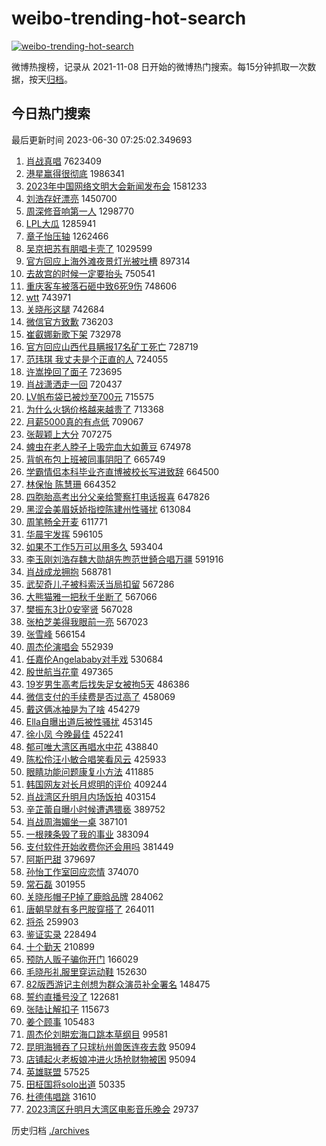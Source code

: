 # weibo-trending-hot-search

[![weibo-trending-hot-search](https://github.com/ameizi/weibo-trending-hot-search/actions/workflows/ci.yml/badge.svg)](https://github.com/ameizi/weibo-trending-hot-search/actions/workflows/ci.yml)

微博热搜榜，记录从 2021-11-08 日开始的微博热门搜索。每15分钟抓取一次数据，按天[归档](./archives)。

## 今日热门搜索

<!-- BEGIN --> 
最后更新时间 2023-06-30 07:25:02.349693 
1. [肖战真唱](https://s.weibo.com/weibo?q=%E8%82%96%E6%88%98%E7%9C%9F%E5%94%B1&t=31&band_rank=1&Refer=top) 7623409
1. [港星赢得很彻底](https://s.weibo.com/weibo?q=%23%E6%B8%AF%E6%98%9F%E8%B5%A2%E5%BE%97%E5%BE%88%E5%BD%BB%E5%BA%95%23&t=31&band_rank=2&Refer=top) 1986341
1. [2023年中国网络文明大会新闻发布会](https://s.weibo.com/weibo?q=%232023%E5%B9%B4%E4%B8%AD%E5%9B%BD%E7%BD%91%E7%BB%9C%E6%96%87%E6%98%8E%E5%A4%A7%E4%BC%9A%E6%96%B0%E9%97%BB%E5%8F%91%E5%B8%83%E4%BC%9A%23&t=31&band_rank=3&Refer=top) 1581233
1. [刘浩存好漂亮](https://s.weibo.com/weibo?q=%E5%88%98%E6%B5%A9%E5%AD%98%E5%A5%BD%E6%BC%82%E4%BA%AE&t=31&band_rank=4&Refer=top) 1450700
1. [周深修音响第一人](https://s.weibo.com/weibo?q=%E5%91%A8%E6%B7%B1%E4%BF%AE%E9%9F%B3%E5%93%8D%E7%AC%AC%E4%B8%80%E4%BA%BA&t=31&band_rank=5&Refer=top) 1298770
1. [LPL大瓜](https://s.weibo.com/weibo?q=LPL%E5%A4%A7%E7%93%9C&t=31&band_rank=6&Refer=top) 1285941
1. [章子怡压轴](https://s.weibo.com/weibo?q=%E7%AB%A0%E5%AD%90%E6%80%A1%E5%8E%8B%E8%BD%B4&t=31&band_rank=7&Refer=top) 1262466
1. [吴京把苏有朋唱卡壳了](https://s.weibo.com/weibo?q=%23%E5%90%B4%E4%BA%AC%E6%8A%8A%E8%8B%8F%E6%9C%89%E6%9C%8B%E5%94%B1%E5%8D%A1%E5%A3%B3%E4%BA%86%23&t=31&band_rank=12&Refer=top) 1029599
1. [官方回应上海外滩夜景灯光被吐槽](https://s.weibo.com/weibo?q=%23%E5%AE%98%E6%96%B9%E5%9B%9E%E5%BA%94%E4%B8%8A%E6%B5%B7%E5%A4%96%E6%BB%A9%E5%A4%9C%E6%99%AF%E7%81%AF%E5%85%89%E8%A2%AB%E5%90%90%E6%A7%BD%23&t=31&band_rank=50&Refer=top) 897314
1. [去故宫的时候一定要抬头](https://s.weibo.com/weibo?q=%E5%8E%BB%E6%95%85%E5%AE%AB%E7%9A%84%E6%97%B6%E5%80%99%E4%B8%80%E5%AE%9A%E8%A6%81%E6%8A%AC%E5%A4%B4&t=31&band_rank=8&Refer=top) 750541
1. [重庆客车被落石砸中致6死9伤](https://s.weibo.com/weibo?q=%23%E9%87%8D%E5%BA%86%E5%AE%A2%E8%BD%A6%E8%A2%AB%E8%90%BD%E7%9F%B3%E7%A0%B8%E4%B8%AD%E8%87%B46%E6%AD%BB9%E4%BC%A4%23&t=31&band_rank=9&Refer=top) 748606
1. [wtt](https://s.weibo.com/weibo?q=wtt&t=31&band_rank=10&Refer=top) 743971
1. [关晓彤这腿](https://s.weibo.com/weibo?q=%E5%85%B3%E6%99%93%E5%BD%A4%E8%BF%99%E8%85%BF&t=31&band_rank=11&Refer=top) 742684
1. [微信官方致歉](https://s.weibo.com/weibo?q=%23%E5%BE%AE%E4%BF%A1%E5%AE%98%E6%96%B9%E8%87%B4%E6%AD%89%23&t=31&band_rank=13&Refer=top) 736203
1. [崔叡娜新歌下架](https://s.weibo.com/weibo?q=%E5%B4%94%E5%8F%A1%E5%A8%9C%E6%96%B0%E6%AD%8C%E4%B8%8B%E6%9E%B6&t=31&band_rank=14&Refer=top) 732978
1. [官方回应山西代县瞒报17名矿工死亡](https://s.weibo.com/weibo?q=%23%E5%AE%98%E6%96%B9%E5%9B%9E%E5%BA%94%E5%B1%B1%E8%A5%BF%E4%BB%A3%E5%8E%BF%E7%9E%92%E6%8A%A517%E5%90%8D%E7%9F%BF%E5%B7%A5%E6%AD%BB%E4%BA%A1%23&t=31&band_rank=15&Refer=top) 728719
1. [范玮琪 我丈夫是个正直的人](https://s.weibo.com/weibo?q=%E8%8C%83%E7%8E%AE%E7%90%AA%20%E6%88%91%E4%B8%88%E5%A4%AB%E6%98%AF%E4%B8%AA%E6%AD%A3%E7%9B%B4%E7%9A%84%E4%BA%BA&t=31&band_rank=16&Refer=top) 724055
1. [许嵩挽回了面子](https://s.weibo.com/weibo?q=%E8%AE%B8%E5%B5%A9%E6%8C%BD%E5%9B%9E%E4%BA%86%E9%9D%A2%E5%AD%90&t=31&band_rank=17&Refer=top) 723695
1. [肖战潇洒走一回](https://s.weibo.com/weibo?q=%23%E8%82%96%E6%88%98%E6%BD%87%E6%B4%92%E8%B5%B0%E4%B8%80%E5%9B%9E%23&t=31&band_rank=18&Refer=top) 720437
1. [LV帆布袋已被炒至700元](https://s.weibo.com/weibo?q=%23LV%E5%B8%86%E5%B8%83%E8%A2%8B%E5%B7%B2%E8%A2%AB%E7%82%92%E8%87%B3700%E5%85%83%23&t=31&band_rank=19&Refer=top) 715575
1. [为什么火锅价格越来越贵了](https://s.weibo.com/weibo?q=%23%E4%B8%BA%E4%BB%80%E4%B9%88%E7%81%AB%E9%94%85%E4%BB%B7%E6%A0%BC%E8%B6%8A%E6%9D%A5%E8%B6%8A%E8%B4%B5%E4%BA%86%23&t=31&band_rank=20&Refer=top) 713368
1. [月薪5000真的有点低](https://s.weibo.com/weibo?q=%23%E6%9C%88%E8%96%AA5000%E7%9C%9F%E7%9A%84%E6%9C%89%E7%82%B9%E4%BD%8E%23&t=31&band_rank=21&Refer=top) 709067
1. [张靓颖上大分](https://s.weibo.com/weibo?q=%E5%BC%A0%E9%9D%93%E9%A2%96%E4%B8%8A%E5%A4%A7%E5%88%86&t=31&band_rank=22&Refer=top) 707275
1. [蜱虫在老人脖子上吸完血大如黄豆](https://s.weibo.com/weibo?q=%23%E8%9C%B1%E8%99%AB%E5%9C%A8%E8%80%81%E4%BA%BA%E8%84%96%E5%AD%90%E4%B8%8A%E5%90%B8%E5%AE%8C%E8%A1%80%E5%A4%A7%E5%A6%82%E9%BB%84%E8%B1%86%23&t=31&band_rank=23&Refer=top) 674978
1. [背帆布包上班被同事阴阳了](https://s.weibo.com/weibo?q=%23%E8%83%8C%E5%B8%86%E5%B8%83%E5%8C%85%E4%B8%8A%E7%8F%AD%E8%A2%AB%E5%90%8C%E4%BA%8B%E9%98%B4%E9%98%B3%E4%BA%86%23&t=31&band_rank=24&Refer=top) 665749
1. [学霸情侣本科毕业齐直博被校长写进致辞](https://s.weibo.com/weibo?q=%23%E5%AD%A6%E9%9C%B8%E6%83%85%E4%BE%A3%E6%9C%AC%E7%A7%91%E6%AF%95%E4%B8%9A%E9%BD%90%E7%9B%B4%E5%8D%9A%E8%A2%AB%E6%A0%A1%E9%95%BF%E5%86%99%E8%BF%9B%E8%87%B4%E8%BE%9E%23&t=31&band_rank=25&Refer=top) 664500
1. [林保怡 陈慧珊](https://s.weibo.com/weibo?q=%E6%9E%97%E4%BF%9D%E6%80%A1%20%E9%99%88%E6%85%A7%E7%8F%8A&t=31&band_rank=26&Refer=top) 664352
1. [四胞胎高考出分父亲给警察打电话报喜](https://s.weibo.com/weibo?q=%23%E5%9B%9B%E8%83%9E%E8%83%8E%E9%AB%98%E8%80%83%E5%87%BA%E5%88%86%E7%88%B6%E4%BA%B2%E7%BB%99%E8%AD%A6%E5%AF%9F%E6%89%93%E7%94%B5%E8%AF%9D%E6%8A%A5%E5%96%9C%23&t=31&band_rank=18&Refer=top) 647826
1. [黑涩会美眉妖娇指控陈建州性骚扰](https://s.weibo.com/weibo?q=%23%E9%BB%91%E6%B6%A9%E4%BC%9A%E7%BE%8E%E7%9C%89%E5%A6%96%E5%A8%87%E6%8C%87%E6%8E%A7%E9%99%88%E5%BB%BA%E5%B7%9E%E6%80%A7%E9%AA%9A%E6%89%B0%23&t=31&band_rank=27&Refer=top) 613084
1. [周笔畅全开麦](https://s.weibo.com/weibo?q=%E5%91%A8%E7%AC%94%E7%95%85%E5%85%A8%E5%BC%80%E9%BA%A6&t=31&band_rank=28&Refer=top) 611771
1. [华晨宇发挥](https://s.weibo.com/weibo?q=%E5%8D%8E%E6%99%A8%E5%AE%87%E5%8F%91%E6%8C%A5&t=31&band_rank=29&Refer=top) 596105
1. [如果不工作5万可以用多久](https://s.weibo.com/weibo?q=%23%E5%A6%82%E6%9E%9C%E4%B8%8D%E5%B7%A5%E4%BD%9C5%E4%B8%87%E5%8F%AF%E4%BB%A5%E7%94%A8%E5%A4%9A%E4%B9%85%23&t=31&band_rank=30&Refer=top) 593404
1. [李玉刚刘浩存魏大勋胡先煦范世錡合唱万疆](https://s.weibo.com/weibo?q=%23%E6%9D%8E%E7%8E%89%E5%88%9A%E5%88%98%E6%B5%A9%E5%AD%98%E9%AD%8F%E5%A4%A7%E5%8B%8B%E8%83%A1%E5%85%88%E7%85%A6%E8%8C%83%E4%B8%96%E9%8C%A1%E5%90%88%E5%94%B1%E4%B8%87%E7%96%86%23&t=31&band_rank=31&Refer=top) 591916
1. [肖战成龙拥抱](https://s.weibo.com/weibo?q=%23%E8%82%96%E6%88%98%E6%88%90%E9%BE%99%E6%8B%A5%E6%8A%B1%23&t=31&band_rank=32&Refer=top) 568781
1. [武契奇儿子被科索沃当局扣留](https://s.weibo.com/weibo?q=%23%E6%AD%A6%E5%A5%91%E5%A5%87%E5%84%BF%E5%AD%90%E8%A2%AB%E7%A7%91%E7%B4%A2%E6%B2%83%E5%BD%93%E5%B1%80%E6%89%A3%E7%95%99%23&t=31&band_rank=33&Refer=top) 567286
1. [大熊猫雅一把秋千坐断了](https://s.weibo.com/weibo?q=%23%E5%A4%A7%E7%86%8A%E7%8C%AB%E9%9B%85%E4%B8%80%E6%8A%8A%E7%A7%8B%E5%8D%83%E5%9D%90%E6%96%AD%E4%BA%86%23&t=31&band_rank=34&Refer=top) 567066
1. [樊振东3比0安宰贤](https://s.weibo.com/weibo?q=%23%E6%A8%8A%E6%8C%AF%E4%B8%9C3%E6%AF%940%E5%AE%89%E5%AE%B0%E8%B4%A4%23&t=31&band_rank=35&Refer=top) 567028
1. [张柏芝美得我眼前一亮](https://s.weibo.com/weibo?q=%E5%BC%A0%E6%9F%8F%E8%8A%9D%E7%BE%8E%E5%BE%97%E6%88%91%E7%9C%BC%E5%89%8D%E4%B8%80%E4%BA%AE&t=31&band_rank=36&Refer=top) 567023
1. [张雪峰](https://s.weibo.com/weibo?q=%E5%BC%A0%E9%9B%AA%E5%B3%B0&t=31&band_rank=37&Refer=top) 566154
1. [周杰伦演唱会](https://s.weibo.com/weibo?q=%E5%91%A8%E6%9D%B0%E4%BC%A6%E6%BC%94%E5%94%B1%E4%BC%9A&t=31&band_rank=38&Refer=top) 552939
1. [任嘉伦Angelababy对手戏](https://s.weibo.com/weibo?q=%23%E4%BB%BB%E5%98%89%E4%BC%A6Angelababy%E5%AF%B9%E6%89%8B%E6%88%8F%23&t=31&band_rank=28&Refer=top) 530684
1. [殷世航当花童](https://s.weibo.com/weibo?q=%23%E6%AE%B7%E4%B8%96%E8%88%AA%E5%BD%93%E8%8A%B1%E7%AB%A5%23&t=31&band_rank=28&Refer=top) 497365
1. [19岁男生高考后找失足女被拘5天](https://s.weibo.com/weibo?q=%2319%E5%B2%81%E7%94%B7%E7%94%9F%E9%AB%98%E8%80%83%E5%90%8E%E6%89%BE%E5%A4%B1%E8%B6%B3%E5%A5%B3%E8%A2%AB%E6%8B%985%E5%A4%A9%23&t=31&band_rank=46&Refer=top) 486386
1. [微信支付的手续费是否过高了](https://s.weibo.com/weibo?q=%23%E5%BE%AE%E4%BF%A1%E6%94%AF%E4%BB%98%E7%9A%84%E6%89%8B%E7%BB%AD%E8%B4%B9%E6%98%AF%E5%90%A6%E8%BF%87%E9%AB%98%E4%BA%86%23&t=31&band_rank=39&Refer=top) 458069
1. [戴这俩冰袖是为了啥](https://s.weibo.com/weibo?q=%E6%88%B4%E8%BF%99%E4%BF%A9%E5%86%B0%E8%A2%96%E6%98%AF%E4%B8%BA%E4%BA%86%E5%95%A5&t=31&band_rank=40&Refer=top) 454279
1. [Ella自曝出道后被性骚扰](https://s.weibo.com/weibo?q=%23Ella%E8%87%AA%E6%9B%9D%E5%87%BA%E9%81%93%E5%90%8E%E8%A2%AB%E6%80%A7%E9%AA%9A%E6%89%B0%23&t=31&band_rank=41&Refer=top) 453145
1. [徐小凤 今晚最佳](https://s.weibo.com/weibo?q=%E5%BE%90%E5%B0%8F%E5%87%A4%20%E4%BB%8A%E6%99%9A%E6%9C%80%E4%BD%B3&t=31&band_rank=42&Refer=top) 452241
1. [郁可唯大湾区再唱水中花](https://s.weibo.com/weibo?q=%23%E9%83%81%E5%8F%AF%E5%94%AF%E5%A4%A7%E6%B9%BE%E5%8C%BA%E5%86%8D%E5%94%B1%E6%B0%B4%E4%B8%AD%E8%8A%B1%23&t=31&band_rank=34&Refer=top) 438840
1. [陈松伶汪小敏合唱笑看风云](https://s.weibo.com/weibo?q=%23%E9%99%88%E6%9D%BE%E4%BC%B6%E6%B1%AA%E5%B0%8F%E6%95%8F%E5%90%88%E5%94%B1%E7%AC%91%E7%9C%8B%E9%A3%8E%E4%BA%91%23&t=31&band_rank=43&Refer=top) 425933
1. [眼睛功能问题康复小方法](https://s.weibo.com/weibo?q=%E7%9C%BC%E7%9D%9B%E5%8A%9F%E8%83%BD%E9%97%AE%E9%A2%98%E5%BA%B7%E5%A4%8D%E5%B0%8F%E6%96%B9%E6%B3%95&t=31&band_rank=50&Refer=top) 411885
1. [韩国网友对长月烬明的评价](https://s.weibo.com/weibo?q=%23%E9%9F%A9%E5%9B%BD%E7%BD%91%E5%8F%8B%E5%AF%B9%E9%95%BF%E6%9C%88%E7%83%AC%E6%98%8E%E7%9A%84%E8%AF%84%E4%BB%B7%23&t=31&band_rank=5&Refer=top) 409244
1. [肖战湾区升明月内场饭拍](https://s.weibo.com/weibo?q=%23%E8%82%96%E6%88%98%E6%B9%BE%E5%8C%BA%E5%8D%87%E6%98%8E%E6%9C%88%E5%86%85%E5%9C%BA%E9%A5%AD%E6%8B%8D%23&t=31&band_rank=1&Refer=top) 403154
1. [辛芷蕾自曝小时候遭遇猥亵](https://s.weibo.com/weibo?q=%23%E8%BE%9B%E8%8A%B7%E8%95%BE%E8%87%AA%E6%9B%9D%E5%B0%8F%E6%97%B6%E5%80%99%E9%81%AD%E9%81%87%E7%8C%A5%E4%BA%B5%23&t=31&band_rank=44&Refer=top) 389752
1. [肖战周海媚坐一桌](https://s.weibo.com/weibo?q=%23%E8%82%96%E6%88%98%E5%91%A8%E6%B5%B7%E5%AA%9A%E5%9D%90%E4%B8%80%E6%A1%8C%23&t=31&band_rank=45&Refer=top) 387101
1. [一根辣条毁了我的事业](https://s.weibo.com/weibo?q=%23%E4%B8%80%E6%A0%B9%E8%BE%A3%E6%9D%A1%E6%AF%81%E4%BA%86%E6%88%91%E7%9A%84%E4%BA%8B%E4%B8%9A%23&t=31&band_rank=47&Refer=top) 383094
1. [支付软件开始收费你还会用吗](https://s.weibo.com/weibo?q=%23%E6%94%AF%E4%BB%98%E8%BD%AF%E4%BB%B6%E5%BC%80%E5%A7%8B%E6%94%B6%E8%B4%B9%E4%BD%A0%E8%BF%98%E4%BC%9A%E7%94%A8%E5%90%97%23&t=31&band_rank=48&Refer=top) 381449
1. [阿斯巴甜](https://s.weibo.com/weibo?q=%E9%98%BF%E6%96%AF%E5%B7%B4%E7%94%9C&t=31&band_rank=49&Refer=top) 379697
1. [孙怡工作室回应恋情](https://s.weibo.com/weibo?q=%E5%AD%99%E6%80%A1%E5%B7%A5%E4%BD%9C%E5%AE%A4%E5%9B%9E%E5%BA%94%E6%81%8B%E6%83%85&t=31&band_rank=11&Refer=top) 374070
1. [常石磊](https://s.weibo.com/weibo?q=%E5%B8%B8%E7%9F%B3%E7%A3%8A&t=31&band_rank=47&Refer=top) 301955
1. [关晓彤帽子P掉了鹿晗品牌](https://s.weibo.com/weibo?q=%23%E5%85%B3%E6%99%93%E5%BD%A4%E5%B8%BD%E5%AD%90P%E6%8E%89%E4%BA%86%E9%B9%BF%E6%99%97%E5%93%81%E7%89%8C%23&t=31&band_rank=44&Refer=top) 284062
1. [唐朝早就有多巴胺穿搭了](https://s.weibo.com/weibo?q=%23%E5%94%90%E6%9C%9D%E6%97%A9%E5%B0%B1%E6%9C%89%E5%A4%9A%E5%B7%B4%E8%83%BA%E7%A9%BF%E6%90%AD%E4%BA%86%23&t=31&band_rank=45&Refer=top) 264011
1. [将杀](https://s.weibo.com/weibo?q=%E5%B0%86%E6%9D%80&t=31&band_rank=49&Refer=top) 259903
1. [鉴证实录](https://s.weibo.com/weibo?q=%E9%89%B4%E8%AF%81%E5%AE%9E%E5%BD%95&t=31&band_rank=36&Refer=top) 228494
1. [十个勤天](https://s.weibo.com/weibo?q=%E5%8D%81%E4%B8%AA%E5%8B%A4%E5%A4%A9&t=31&band_rank=41&Refer=top) 210899
1. [预防人贩子骗你开门](https://s.weibo.com/weibo?q=%E9%A2%84%E9%98%B2%E4%BA%BA%E8%B4%A9%E5%AD%90%E9%AA%97%E4%BD%A0%E5%BC%80%E9%97%A8&t=31&band_rank=50&Refer=top) 166029
1. [毛晓彤礼服里穿运动鞋](https://s.weibo.com/weibo?q=%23%E6%AF%9B%E6%99%93%E5%BD%A4%E7%A4%BC%E6%9C%8D%E9%87%8C%E7%A9%BF%E8%BF%90%E5%8A%A8%E9%9E%8B%23&t=31&band_rank=47&Refer=top) 152630
1. [82版西游记主创想为群众演员补全署名](https://s.weibo.com/weibo?q=%2382%E7%89%88%E8%A5%BF%E6%B8%B8%E8%AE%B0%E4%B8%BB%E5%88%9B%E6%83%B3%E4%B8%BA%E7%BE%A4%E4%BC%97%E6%BC%94%E5%91%98%E8%A1%A5%E5%85%A8%E7%BD%B2%E5%90%8D%23&t=31&band_rank=9&Refer=top) 148475
1. [誓约直播号没了](https://s.weibo.com/weibo?q=%E8%AA%93%E7%BA%A6%E7%9B%B4%E6%92%AD%E5%8F%B7%E6%B2%A1%E4%BA%86&t=31&band_rank=40&Refer=top) 122681
1. [张陆让解扣子](https://s.weibo.com/weibo?q=%23%E5%BC%A0%E9%99%86%E8%AE%A9%E8%A7%A3%E6%89%A3%E5%AD%90%23&t=31&band_rank=35&Refer=top) 115673
1. [姜个顾事](https://s.weibo.com/weibo?q=%E5%A7%9C%E4%B8%AA%E9%A1%BE%E4%BA%8B&t=31&band_rank=46&Refer=top) 105483
1. [周杰伦刘畊宏海口跳本草纲目](https://s.weibo.com/weibo?q=%23%E5%91%A8%E6%9D%B0%E4%BC%A6%E5%88%98%E7%95%8A%E5%AE%8F%E6%B5%B7%E5%8F%A3%E8%B7%B3%E6%9C%AC%E8%8D%89%E7%BA%B2%E7%9B%AE%23&t=31&band_rank=46&Refer=top) 99581
1. [昆明海狮吞了只球杭州兽医连夜去救](https://s.weibo.com/weibo?q=%23%E6%98%86%E6%98%8E%E6%B5%B7%E7%8B%AE%E5%90%9E%E4%BA%86%E5%8F%AA%E7%90%83%E6%9D%AD%E5%B7%9E%E5%85%BD%E5%8C%BB%E8%BF%9E%E5%A4%9C%E5%8E%BB%E6%95%91%23&t=31&band_rank=48&Refer=top) 95094
1. [店铺起火老板娘冲进火场抢财物被困](https://s.weibo.com/weibo?q=%23%E5%BA%97%E9%93%BA%E8%B5%B7%E7%81%AB%E8%80%81%E6%9D%BF%E5%A8%98%E5%86%B2%E8%BF%9B%E7%81%AB%E5%9C%BA%E6%8A%A2%E8%B4%A2%E7%89%A9%E8%A2%AB%E5%9B%B0%23&t=31&band_rank=50&Refer=top) 95094
1. [英雄联盟](https://s.weibo.com/weibo?q=%E8%8B%B1%E9%9B%84%E8%81%94%E7%9B%9F&t=31&band_rank=50&Refer=top) 57525
1. [田柾国将solo出道](https://s.weibo.com/weibo?q=%23%E7%94%B0%E6%9F%BE%E5%9B%BD%E5%B0%86solo%E5%87%BA%E9%81%93%23&t=31&band_rank=22&Refer=top) 50335
1. [杜德伟唱跳](https://s.weibo.com/weibo?q=%E6%9D%9C%E5%BE%B7%E4%BC%9F%E5%94%B1%E8%B7%B3&t=31&band_rank=46&Refer=top) 31610
1. [2023湾区升明月大湾区电影音乐晚会](https://s.weibo.com/weibo?q=%232023%E6%B9%BE%E5%8C%BA%E5%8D%87%E6%98%8E%E6%9C%88%E5%A4%A7%E6%B9%BE%E5%8C%BA%E7%94%B5%E5%BD%B1%E9%9F%B3%E4%B9%90%E6%99%9A%E4%BC%9A%23&t=31&band_rank=42&Refer=top) 29737
<!-- END -->

历史归档 [./archives](./archives)

